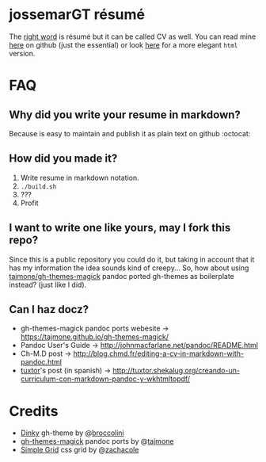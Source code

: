 # jossemarGT résumé

The [right word](http://english.stackexchange.com/a/61341) is résumé but it can
be called CV as well. You can read mine [here](RESUME.md) on github (just the
essential) or look [here](http://jossemargt.github.io/resume) for a more elegant
`html` version.

# FAQ

## Why did you write your resume in markdown?

Because is easy to maintain and publish it as plain text on github :octocat:

## How did you made it?

1. Write resume in markdown notation.
2. `./build.sh`
4. ???
5. Profit

## I want to write one like yours, may I fork this repo?

Since this is a public repository you could do it, but taking in account that it
has my information the idea sounds kind of creepy... So, how about using
[tajmone/gh-themes-magick](https://github.com/tajmone/gh-themes-magick) pandoc ported
gh-themes as boilerplate instead? (just like I did).

## Can I haz docz?

- gh-themes-magick pandoc ports webesite -> https://tajmone.github.io/gh-themes-magick/
- Pandoc User's Guide -> http://johnmacfarlane.net/pandoc/README.html
- Ch-M.D post -> http://blog.chmd.fr/editing-a-cv-in-markdown-with-pandoc.html
- [tuxtor](https://github.com/tuxtor)'s post (in spanish) -> http://tuxtor.shekalug.org/creando-un-curriculum-con-markdown-pandoc-y-wkhtmltopdf/

# Credits

- [Dinky](https://github.com/broccolini/dinky) gh-theme by @[broccolini](https://github.com/broccolini)
- [gh-themes-magick](https://github.com/tajmone/gh-themes-magick) pandoc ports by @[tajmone](https://github.com/tajmone)
- [Simple Grid](https://github.com/zachacole/Simple-Grid) css grid by @[zachacole](https://github.com/zachacole)
